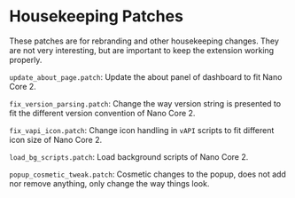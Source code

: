 # Housekeeping Patches

These patches are for rebranding and other housekeeping changes. They are not
very interesting, but are important to keep the extension working properly.

`update_about_page.patch`: Update the about panel of dashboard to fit Nano Core
2.

`fix_version_parsing.patch`: Change the way version string is presented to fit
the different version convention of Nano Core 2.

`fix_vapi_icon.patch`: Change icon handling in `vAPI` scripts to fit different
icon size of Nano Core 2.

`load_bg_scripts.patch`: Load background scripts of Nano Core 2.

`popup_cosmetic_tweak.patch`: Cosmetic changes to the popup, does not add nor
remove anything, only change the way things look.
